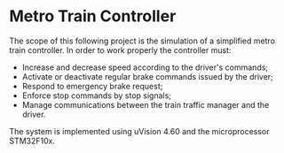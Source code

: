 # Metro Train Controller

The scope of this following project is the simulation of a simplified metro train controller.
In order to work properly the controller must:
- Increase and decrease speed according to the driver's commands;
- Activate or deactivate regular brake commands issued by the driver;
- Respond to emergency brake request;
- Enforce stop commands by stop signals;
- Manage communications between the train traffic manager and the driver.

The system is implemented using uVision 4.60 and the microprocessor STM32F10x.

